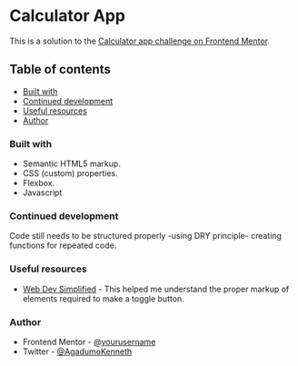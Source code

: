 # Calculator App 

This is a solution to the [Calculator app challenge on Frontend Mentor](https://www.frontendmentor.io/challenges/calculator-app-9lteq5N29). 


## Table of contents

  - [Built with](#built-with)
  - [Continued development](#continued-development)
  - [Useful resources](#useful-resources)
  - [Author](#author)



### Built with

- Semantic HTML5 markup.
- CSS (custom) properties.
- Flexbox.
- Javascript


### Continued development

Code still needs to be structured properly -using DRY principle- creating functions for repeated code. 


### Useful resources

- [Web Dev Simplified](https://www.youtube.com/watch?v=N8BZvfRD_eU&t=21s) - This helped me understand the proper markup of elements required to make a toggle button.


### Author

- Frontend Mentor - [@yourusername](https://www.frontendmentor.io/profile/yourusername)
- Twitter - [@AgadumoKenneth](https://www.twitter.com/agadumokenneth)
